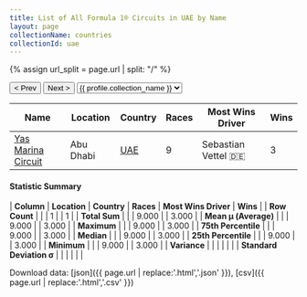 ```yaml
---
title: List of All Formula 1® Circuits in UAE by Name
layout: page
collectionName: countries
collectionId: uae
---
```


{% assign url_split = page.url | split: "/" %}
<div id="collection-navigation">
<button onclick="selector.options[selector.selectedIndex-1].value && (window.location = selector.options[selector.selectedIndex-1].value);">&lt; Prev</button>
<button onclick="selector.options[selector.selectedIndex+1].value && (window.location = selector.options[selector.selectedIndex+1].value);">Next &gt;</button>
<select id="selector" onchange="this.options[this.selectedIndex].value && (window.location = this.options[this.selectedIndex].value);">
  {% for collectionId in site.data[page.collectionName].refs %}
    {% if collectionId == page.collectionId %}
      {% assign selected = "selected" %}
    {% else %}
      {% assign selected = "" %}
    {% endif %}
    {% assign profile = site.data[page.collectionName][collectionId].profile %}
    <option value="/f1/{{ page.collectionName }}/{{ collectionId }}/{{ url_split[4] }}" {{ selected }}>{{ profile.collection_name }}</option>
  {% endfor %}
</select>
</div>

| Name | Location | Country | Races | Most Wins Driver | Wins |
|--|--|--|--|--|--|
| [Yas Marina Circuit](/f1/circuits/yas_marina) | Abu Dhabi | [UAE](/f1/countries/uae) | 9 | Sebastian Vettel 🇩🇪 | 3 |

#### Statistic Summary

| **Column** | **Location** | **Country** | **Races** | **Most Wins Driver** | **Wins** |
| **Row Count** |  |  | 1 |  | 1 |
| **Total Sum** |  |  | 9.000 |  | 3.000 |
| **Mean μ (Average)** |  |  | 9.000 |  | 3.000 |
| **Maximum** |  |  | 9.000 |  | 3.000 |
| **75th Percentile** |  |  | 9.000 |  | 3.000 |
| **Median** |  |  | 9.000 |  | 3.000 |
| **25th Percentile** |  |  | 9.000 |  | 3.000 |
| **Minimum** |  |  | 9.000 |  | 3.000 |
| **Variance** |  |  |  |  |  |
| **Standard Deviation σ** |  |  |  |  |  |

Download data: [json]({{ page.url | replace:'.html','.json' }}), [csv]({{ page.url | replace:'.html','.csv' }})
